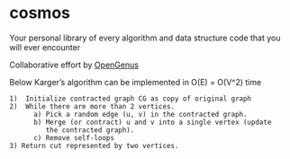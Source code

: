 # cosmos
Your personal library of every algorithm and data structure code that you will ever encounter

Collaborative effort by [OpenGenus](https://github.com/opengenus)

Below Karger’s algorithm can be implemented in O(E) = O(V^2) time

```
1)  Initialize contracted graph CG as copy of original graph
2)  While there are more than 2 vertices.
      a) Pick a random edge (u, v) in the contracted graph.
      b) Merge (or contract) u and v into a single vertex (update 
         the contracted graph).
      c) Remove self-loops
3) Return cut represented by two vertices.
```